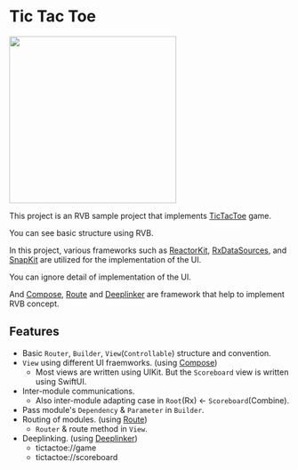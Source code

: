 # Tic Tac Toe
<image src="https://user-images.githubusercontent.com/11141077/217861492-7c20f4ee-c5c0-44b3-9746-7d9dfd0bf535.gif" width=300 />

This project is an RVB sample project that implements [TicTacToe](https://en.wikipedia.org/wiki/Tic-tac-toe) game.

You can see basic structure using RVB.

In this project, various frameworks such as [ReactorKit](https://github.com/ReactorKit/ReactorKit), [RxDataSources](https://github.com/RxSwiftCommunity/RxDataSources), and [SnapKit](https://github.com/SnapKit/SnapKit) are utilized for the implementation of the UI.

You can ignore detail of implementation of the UI.

And [Compose](https://github.com/wlsdms0122/Compose), [Route](https://github.com/wlsdms0122/Route) and [Deeplinker](https://github.com/wlsdms0122/Deeplinker) are framework that help to implement RVB concept.

## Features
- Basic `Router`, `Builder`, `View`(`Controllable`) structure and convention.
- `View` using different UI fraemworks. (using [Compose](https://github.com/wlsdms0122/Compose))
  - Most views are written using UIKit. But the `Scoreboard` view is written using SwiftUI.
- Inter-module communications.
  - Also inter-module adapting case in `Root`(Rx) <- `Scoreboard`(Combine).
- Pass module's `Dependency` & `Parameter` in `Builder`.
- Routing of modules. (using [Route](https://github.com/wlsdms0122/Route))
  - `Router` & route method in `View`.
- Deeplinking. (using [Deeplinker](https://github.com/wlsdms0122/Deeplinker))
  - tictactoe://game
  - tictactoe://scoreboard